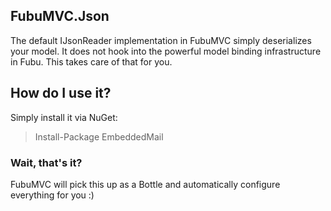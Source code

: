 ## FubuMVC.Json

The default IJsonReader implementation in FubuMVC simply deserializes your model. It does not hook into the powerful model binding infrastructure in Fubu. This takes care of that for you.

## How do I use it?

Simply install it via NuGet:

> Install-Package EmbeddedMail

### Wait, that's it?

FubuMVC will pick this up as a Bottle and automatically configure everything for you :)